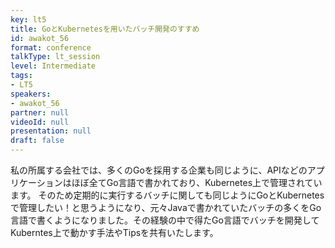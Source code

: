 ```yaml
---
key: lt5
title: GoとKubernetesを用いたバッチ開発のすすめ
id: awakot_56
format: conference
talkType: lt_session
level: Intermediate
tags:
- LT5
speakers:
- awakot_56
partner: null
videoId: null
presentation: null
draft: false
---
```

私の所属する会社では、多くのGoを採用する企業も同じように、APIなどのアプリケーションはほぼ全てGo言語で書かれており、Kubernetes上で管理されています。 
そのため定期的に実行するバッチに関しても同じようにGoとKubernetesで管理したい！と思うようになり、元々Javaで書かれていたバッチの多くをGo言語で書くようになりました。その経験の中で得たGo言語でバッチを開発してKuberntes上で動かす手法やTipsを共有いたします。